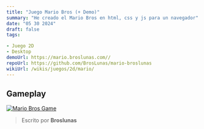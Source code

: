 ```yaml
---
title: "Juego Mario Bros (+ Demo)"
summary: "He creado el Mario Bros en html, css y js para un navegador"
date: "05 30 2024"
draft: false
tags:

- Juego 2D
- Desktop
demoUrl: https://mario.broslunas.com//
repoUrl: https://github.com/BrosLunas/mario-broslunas
wikiUrl: /wikis/juegos/2d/mario/
---
```


## Gameplay
[![Mario Bros Game](/assets/img/games/mario.png)](/assets/video/gameplay/mario.mp4)

> Escrito por **Broslunas**